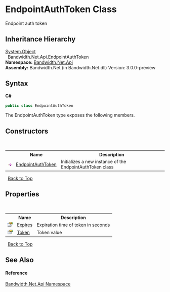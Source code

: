 ﻿# EndpointAuthToken Class
 

Endpoint auth token


## Inheritance Hierarchy
<a href="http://msdn2.microsoft.com/en-us/library/e5kfa45b" target="_blank">System.Object</a><br />&nbsp;&nbsp;Bandwidth.Net.Api.EndpointAuthToken<br />
**Namespace:**&nbsp;<a href ="N_Bandwidth_Net_Api.md">Bandwidth.Net.Api</a><br />**Assembly:**&nbsp;Bandwidth.Net (in Bandwidth.Net.dll) Version: 3.0.0-preview

## Syntax

**C#**<br />
``` C#
public class EndpointAuthToken
```

The EndpointAuthToken type exposes the following members.


## Constructors
&nbsp;<table><tr><th></th><th>Name</th><th>Description</th></tr><tr><td>![Public method](media/pubmethod.gif "Public method")</td><td><a href ="M_Bandwidth_Net_Api_EndpointAuthToken__ctor.md">EndpointAuthToken</a></td><td>
Initializes a new instance of the EndpointAuthToken class</td></tr></table>&nbsp;
<a href="#endpointauthtoken-class">Back to Top</a>

## Properties
&nbsp;<table><tr><th></th><th>Name</th><th>Description</th></tr><tr><td>![Public property](media/pubproperty.gif "Public property")</td><td><a href ="P_Bandwidth_Net_Api_EndpointAuthToken_Expires.md">Expires</a></td><td>
Expiration time of token in seconds</td></tr><tr><td>![Public property](media/pubproperty.gif "Public property")</td><td><a href ="P_Bandwidth_Net_Api_EndpointAuthToken_Token.md">Token</a></td><td>
Token value</td></tr></table>&nbsp;
<a href="#endpointauthtoken-class">Back to Top</a>

## See Also


#### Reference
<a href ="N_Bandwidth_Net_Api.md">Bandwidth.Net.Api Namespace</a><br />
